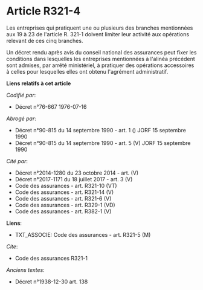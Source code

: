 # Article R321-4

Les entreprises qui pratiquent une ou plusieurs des branches mentionnées aux 19 à 23 de l'article R. 321-1 doivent limiter
leur activité aux opérations relevant de ces cinq branches.

Un décret rendu après avis du conseil national des assurances peut fixer les conditions dans lesquelles les entreprises
mentionnées à l'alinéa précédent sont admises, par arrêté ministériel, à pratiquer des opérations accessoires à celles pour
lesquelles elles ont obtenu l'agrément administratif.

**Liens relatifs à cet article**

_Codifié par_:

  - Décret n°76-667 1976-07-16

_Abrogé par_:

  - Décret n°90-815 du 14 septembre 1990 - art. 1 () JORF 15 septembre 1990
  - Décret n°90-815 du 14 septembre 1990 - art. 5 (V) JORF 15 septembre 1990

_Cité par_:

  - Décret n°2014-1280 du 23 octobre 2014 - art. (V)
  - Décret n°2017-1171 du 18 juillet 2017 - art. 3 (V)
  - Code des assurances - art. R321-10 (VT)
  - Code des assurances - art. R321-14 (V)
  - Code des assurances - art. R321-6 (V)
  - Code des assurances - art. R329-1 (VD)
  - Code des assurances - art. R382-1 (V)

**Liens**:

  - TXT_ASSOCIE: Code des assurances - art. R321-5 (M)

_Cite_:

  - Code des assurances R321-1

_Anciens textes_:

  - Décret n°1938-12-30 art. 138
